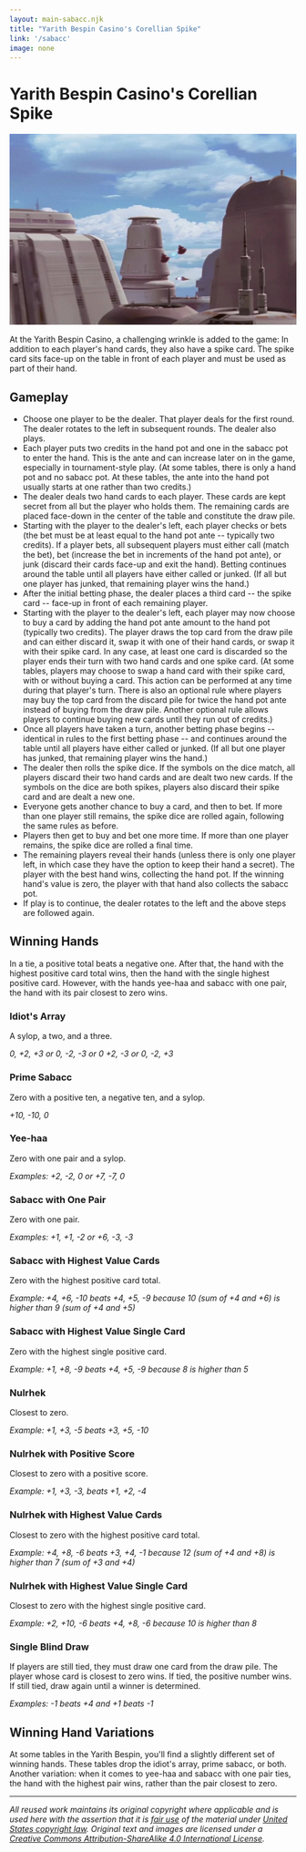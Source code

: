 ```yaml
---
layout: main-sabacc.njk
title: "Yarith Bespin Casino's Corellian Spike"
link: '/sabacc'
image: none
---
```


# Yarith Bespin Casino's Corellian Spike

![](/images/yarith-bespin.jpg)

At the Yarith Bespin Casino, a challenging wrinkle is added to the game: In addition to each player's hand cards, they also have a spike card. The spike card sits face-up on the table in front of each player and must be used as part of their hand.

## Gameplay

- Choose one player to be the dealer. That player deals for the first round. The dealer rotates to the left in subsequent rounds. The dealer also plays.
- Each player puts two credits in the hand pot and one in the sabacc pot to enter the hand. This is the ante and can increase later on in the game, especially in tournament-style play. (At some tables, there is only a hand pot and no sabacc pot. At these tables, the ante into the hand pot usually starts at one rather than two credits.)
- The dealer deals two hand cards to each player. These cards are kept secret from all but the player who holds them. The remaining cards are placed face-down in the center of the table and constitute the draw pile.
- Starting with the player to the dealer's left, each player checks or bets (the bet must be at least equal to the hand pot ante -- typically two credits). If a player bets, all subsequent players must either call (match the bet), bet (increase the bet in increments of the hand pot ante), or junk (discard their cards face-up and exit the hand). Betting continues around the table until all players have either called or junked. (If all but one player has junked, that remaining player wins the hand.)
- After the initial betting phase, the dealer places a third card -- the spike card -- face-up in front of each remaining player.
- Starting with the player to the dealer's left, each player may now choose to buy a card by adding the hand pot ante amount to the hand pot (typically two credits). The player draws the top card from the draw pile and can either discard it, swap it with one of their hand cards, or swap it with their spike card. In any case, at least one card is discarded so the player ends their turn with two hand cards and one spike card. (At some tables, players may choose to swap a hand card with their spike card, with or without buying a card. This action can be performed at any time during that player's turn. There is also an optional rule where players may buy the top card from the discard pile for twice the hand pot ante instead of buying from the draw pile. Another optional rule allows players to continue buying new cards until they run out of credits.)
- Once all players have taken a turn, another betting phase begins -- identical in rules to the first betting phase -- and continues around the table until all players have either called or junked. (If all but one player has junked, that remaining player wins the hand.)
- The dealer then rolls the spike dice. If the symbols on the dice match, all players discard their two hand cards and are dealt two new cards. If the symbols on the dice are both spikes, players also discard their spike card and are dealt a new one.
- Everyone gets another chance to buy a card, and then to bet. If more than one player still remains, the spike dice are rolled again, following the same rules as before.
- Players then get to buy and bet one more time. If more than one player remains, the spike dice are rolled a final time.
- The remaining players reveal their hands (unless there is only one player left, in which case they have the option to keep their hand a secret). The player with the best hand wins, collecting the hand pot. If the winning hand's value is zero, the player with that hand also collects the sabacc pot.
- If play is to continue, the dealer rotates to the left and the above steps are followed again.

## Winning Hands

In a tie, a positive total beats a negative one. After that, the hand with the highest positive card total wins, then the hand with the single highest positive card. However, with the hands yee-haa and sabacc with one pair, the hand with its pair closest to zero wins.

### Idiot's Array

A sylop, a two, and a three.

*0, +2, +3 or 0, -2, -3 or 0 +2, -3 or 0, -2, +3*

### Prime Sabacc

Zero with a positive ten, a negative ten, and a sylop.

*\+10, -10, 0*

### Yee-haa

Zero with one pair and a sylop.

*Examples: +2, -2, 0 or +7, -7, 0*

### Sabacc with One Pair

Zero with one pair.

*Examples: +1, +1, -2 or +6, -3, -3*

### Sabacc with Highest Value Cards

Zero with the highest positive card total.

*Example: +4, +6, -10 beats +4, +5, -9 because 10 (sum of +4 and +6) is higher than 9 (sum of +4 and +5)*

### Sabacc with Highest Value Single Card

Zero with the highest single positive card.

*Example: +1, +8, -9 beats +4, +5, -9 because 8 is higher than 5*

### Nulrhek

Closest to zero.

*Example: +1, +3, -5 beats +3, +5, -10*

### Nulrhek with Positive Score

Closest to zero with a positive score.

*Example: +1, +3, -3, beats +1, +2, -4*

### Nulrhek with Highest Value Cards

Closest to zero with the highest positive card total.

*Example: +4, +8, -6 beats +3, +4, -1 because 12 (sum of +4 and +8) is higher than 7 (sum of +3 and +4)*

### Nulrhek with Highest Value Single Card

Closest to zero with the highest single positive card.

*Example: +2, +10, -6 beats +4, +8, -6 because 10 is higher than 8*

### Single Blind Draw

If players are still tied, they must draw one card from the draw pile. The player whose card is closest to zero wins. If tied, the positive number wins. If still tied, draw again until a winner is determined.

*Examples: -1 beats +4 and +1 beats -1*

## Winning Hand Variations

At some tables in the Yarith Bespin, you'll find a slightly different set of winning hands. These tables drop the idiot's array, prime sabacc, or both. Another variation: when it comes to yee-haa and sabacc with one pair ties, the hand with the highest pair wins, rather than the pair closest to zero.

---

*All reused work maintains its original copyright where applicable and is used here with the assertion that it is [fair use](https://en.wikipedia.org/wiki/Fair_use) of the material under [United States copyright law](https://en.wikipedia.org/wiki/Copyright_law_of_the_United_States). Original text and images are licensed under a [Creative Commons Attribution-ShareAlike 4.0 International License](http://creativecommons.org/licenses/by-sa/4.0/).*
